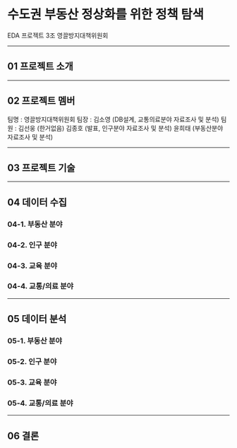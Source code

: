 # 수도권 부동산 정상화를 위한 정책 탐색
EDA 프로젝트 3조 영끌방지대책위원회

***
## 01 프로젝트 소개


***
## 02 프로젝트 멤버
팀명 : 영끌방지대책위원회
팀장 : 김소영 (DB설계, 교통의료분야 자료조사 및 분석)
팀원 : 김선웅 (한거없음)
      김종호 (발표, 인구분야 자료조사 및 분석)
      윤희태 (부동산분야 자료조사 및 분석)

***
## 03 프로젝트 기술


***
## 04 데이터 수집



### 04-1. 부동산 분야

### 04-2. 인구 분야

### 04-3. 교육 분야

### 04-4. 교통/의료 분야






***
## 05 데이터 분석



### 05-1. 부동산 분야

### 05-2. 인구 분야

### 05-3. 교육 분야

### 05-4. 교통/의료 분야





***
## 06 결론


